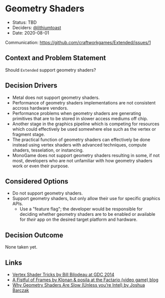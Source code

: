 <!-- https://github.com/joelparkerhenderson/architecture_decision_record/blob/master/adr_template_madr.md -->

# Geometry Shaders

* Status: TBD
* Deciders: [@lithiumtoast](https://github.com/lithiumtoast)
* Date: 2020-08-01 <!-- YYYY-MM-DD when the decision was last updated -->

Communication: https://github.com/craftworkgames/Extended/issues/1

## Context and Problem Statement

Should `Extended` support geometry shaders?

## Decision Drivers <!-- optional -->

* Metal does not support geometry shaders.
* Performance of geometry shaders implementations are not consistent accross hardware vendors.
* Performance problems when geometry shaders are generating primitives that are to be stored in slower access mediums off chip.
* Another stage in the graphics pipeline which is competing for resources which could effectively be used somewhere else such as the vertex or fragment stage.
* The practical function of geometry shaders can effectively be done instead using vertex shaders with advanced techniques, compute shaders, tesselation, or instancing. 
* MonoGame does not support geometry shaders resulting in some, if not most, developers who are not unfamiliar with how geometry shaders work or even their purpose.

## Considered Options

* Do not support geometry shaders.
* Support geometry shaders, but only allow their use for specific graphics APIs.
    - Use a "feature flag"; the developer would be responsible for deciding whether geometry shaders are to be enabled or available for *their* app on the desired target platform and hardware.

## Decision Outcome

None taken yet.

## Links <!-- optional -->

* [Vertex Shader Tricks by Bill Bilodeau at GDC 2014](https://archive.org/details/GDC2014Bilodeau)
* [A Fistful of Frames by Klonan & posila at the Factario (video game) blog](https://factorio.com/blog/post/fff-251)
* [Why Geometry Shaders Are Slow (Unless you’re Intel) by Joshua Barczak](http://www.joshbarczak.com/blog/?p=667)